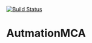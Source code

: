 [![Build Status](https://travis-ci.org/ganeshb15/AutmationMCA.svg?branch=master)](https://travis-ci.org/ganeshb15/AutmationMCA)

# AutmationMCA
